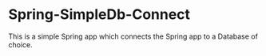 # Spring-SimpleDb-Connect
This is a simple Spring app which connects the Spring app to a Database of choice.
